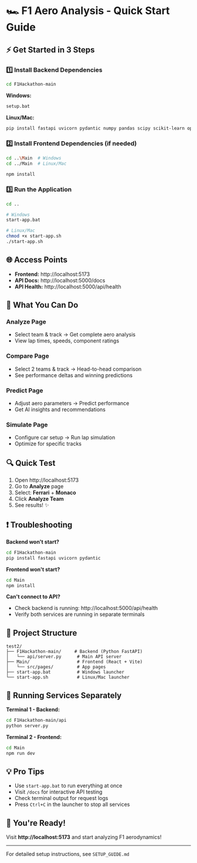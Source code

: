 # 🏎️ F1 Aero Analysis - Quick Start Guide

## ⚡ Get Started in 3 Steps

### 1️⃣ Install Backend Dependencies

```bash
cd F1Hackathon-main
```

**Windows:**
```bash
setup.bat
```

**Linux/Mac:**
```bash
pip install fastapi uvicorn pydantic numpy pandas scipy scikit-learn opencv-python pillow matplotlib seaborn
```

### 2️⃣ Install Frontend Dependencies (if needed)

```bash
cd ..\Main  # Windows
cd ../Main  # Linux/Mac

npm install
```

### 3️⃣ Run the Application

```bash
cd ..

# Windows
start-app.bat

# Linux/Mac
chmod +x start-app.sh
./start-app.sh
```

## 🌐 Access Points

- **Frontend:** http://localhost:5173
- **API Docs:** http://localhost:5000/docs
- **API Health:** http://localhost:5000/api/health

## 🎯 What You Can Do

### Analyze Page
- Select team & track → Get complete aero analysis
- View lap times, speeds, component ratings

### Compare Page
- Select 2 teams & track → Head-to-head comparison
- See performance deltas and winning predictions

### Predict Page
- Adjust aero parameters → Predict performance
- Get AI insights and recommendations

### Simulate Page
- Configure car setup → Run lap simulation
- Optimize for specific tracks

## 🔍 Quick Test

1. Open http://localhost:5173
2. Go to **Analyze** page
3. Select: **Ferrari** + **Monaco**
4. Click **Analyze Team**
5. See results! ✨

## ❗ Troubleshooting

**Backend won't start?**
```bash
cd F1Hackathon-main
pip install fastapi uvicorn pydantic
```

**Frontend won't start?**
```bash
cd Main
npm install
```

**Can't connect to API?**
- Check backend is running: http://localhost:5000/api/health
- Verify both services are running in separate terminals

## 📁 Project Structure

```
test2/
├── F1Hackathon-main/     # Backend (Python FastAPI)
│   └── api/server.py      # Main API server
├── Main/                  # Frontend (React + Vite)
│   └── src/pages/         # App pages
├── start-app.bat          # Windows launcher
└── start-app.sh           # Linux/Mac launcher
```

## 🚀 Running Services Separately

**Terminal 1 - Backend:**
```bash
cd F1Hackathon-main/api
python server.py
```

**Terminal 2 - Frontend:**
```bash
cd Main
npm run dev
```

## 💡 Pro Tips

- Use `start-app.bat` to run everything at once
- Visit `/docs` for interactive API testing
- Check terminal output for request logs
- Press `Ctrl+C` in the launcher to stop all services

## 🎉 You're Ready!

Visit **http://localhost:5173** and start analyzing F1 aerodynamics!

---

For detailed setup instructions, see `SETUP_GUIDE.md`


